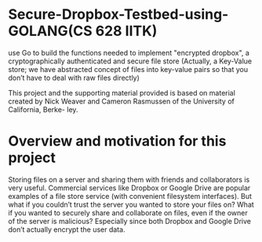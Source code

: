 # Secure-Dropbox-Testbed-using-GOLANG(CS 628 IITK)
use Go to build the functions needed to implement "encrypted dropbox", a cryptographically authenticated and secure file store (Actually, a Key-Value store; we have abstracted concept of files into key-value pairs so that you don’t have to deal with raw files directly)

This project and the supporting material provided is based on material
created by Nick Weaver and Cameron Rasmussen of the University of California, Berke-
ley.

# Overview and motivation for this project
Storing files on a server and sharing them with friends and collaborators is very useful.
Commercial services like Dropbox or Google Drive are popular examples of a file store
service (with convenient filesystem interfaces). But what if you couldn’t trust the server
you wanted to store your files on? What if you wanted to securely share and collaborate
on files, even if the owner of the server is malicious? Especially since both Dropbox
and Google Drive don’t actually encrypt the user data.
